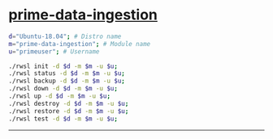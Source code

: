 # [prime-data-ingestion](https://github.com/CDCgov/prime-data-ingestion)

```sh
d="Ubuntu-18.04"; # Distro name
m="prime-data-ingestion"; # Module name
u="primeuser"; # Username

./rwsl init -d $d -m $m -u $u;
./rwsl status -d $d -m $m -u $u;
./rwsl backup -d $d -m $m -u $u;
./rwsl down -d $d -m $m -u $u;
./rwsl up -d $d -m $m -u $u;
./rwsl destroy -d $d -m $m -u $u;
./rwsl restore -d $d -m $m -u $u;
./rwsl test -d $d -m $m -u $u;

```
---
